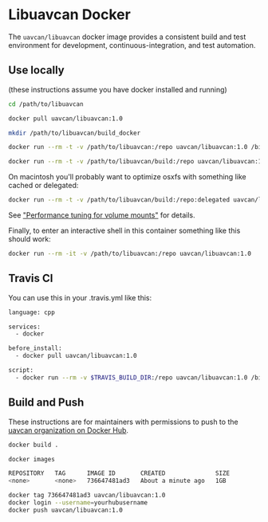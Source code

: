 # Libuavcan Docker

The `uavcan/libuavcan` docker image provides a consistent build and test environment
for development, continuous-integration, and test automation.

## Use locally

(these instructions assume you have docker installed and running)

```bash
cd /path/to/libuavcan

docker pull uavcan/libuavcan:1.0

mkdir /path/to/libuavcan/build_docker

docker run --rm -t -v /path/to/libuavcan:/repo uavcan/libuavcan:1.0 /bin/sh -c 'cd build_docker && cmake ..'

docker run --rm -t -v /path/to/libuavcan/build:/repo uavcan/libuavcan:1.0 /bin/sh -c 'cd build_docker && mkdir make -j8'
```

On macintosh you'll probably want to optimize osxfs with something like cached or delegated:

```bash
docker run --rm -t -v /path/to/libuavcan/build:/repo:delegated uavcan/libuavcan:1.0 /bin/sh -c 'cd build_docker && mkdir make -j8'
```

See ["Performance tuning for volume mounts"](https://docs.docker.com/docker-for-mac/osxfs-caching/) for details.

Finally, to enter an interactive shell in this container something like this should work:

```bash
docker run --rm -it -v /path/to/libuavcan:/repo uavcan/libuavcan:1.0
```

## Travis CI

You can use this in your .travis.yml like this:

```bash
language: cpp

services:
  - docker

before_install:
  - docker pull uavcan/libuavcan:1.0

script:
  - docker run --rm -v $TRAVIS_BUILD_DIR:/repo uavcan/libuavcan:1.0 /bin/sh -c ci.sh

```

## Build and Push

These instructions are for maintainers with permissions to push to the [uavcan organization on Docker Hub](https://cloud.docker.com/u/uavcan).

```bash
docker build .
```
```bash
docker images

REPOSITORY   TAG      IMAGE ID       CREATED              SIZE
<none>       <none>   736647481ad3   About a minute ago   1GB
```
```bash
docker tag 736647481ad3 uavcan/libuavcan:1.0
docker login --username=yourhubusername
docker push uavcan/libuavcan:1.0
```
